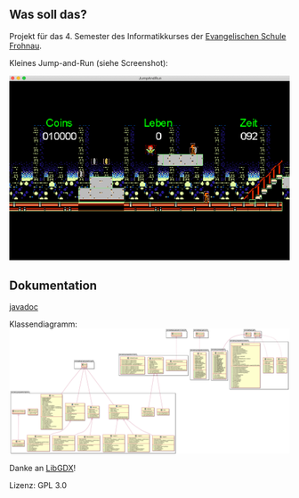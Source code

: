 ## Was soll das?
Projekt für das 4. Semester des Informatikkurses der [Evangelischen Schule Frohnau](https://www.ev-frohnau.de).

Kleines Jump-and-Run (siehe Screenshot):

![Screenshot](/documentation/JumpAndRun.png)


## Dokumentation
[javadoc](/documentation/javadoc/index.html)

Klassendiagramm:
![Klassendiagramm](/documentation/com_doro_jumpandrun.png)

Danke an [LibGDX](https://libgdx.com)!

Lizenz: GPL 3.0
